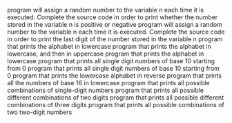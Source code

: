 program will assign a random number to the variable n each time it is executed. Complete the source code in order to print whether the number stored in the variable n is positive or negative
 program will assign a random number to the variable n each time it is executed. Complete the source code in order to print the last digit of the number stored in the variable n
 program that prints the alphabet in lowercase
program that prints the alphabet in lowercase, and then in uppercase
program that prints the alphabet in lowercase
program that prints all single digit numbers of base 10 starting from 0
program that prints all single digit numbers of base 10 starting from 0
 program that prints the lowercase alphabet in reverse
program that prints all the numbers of base 16 in lowercase
program that prints all possible combinations of single-digit numbers
program that prints all possible different combinations of two digits
program that prints all possible different combinations of three digits
program that prints all possible combinations of two two-digit numbers
